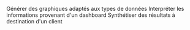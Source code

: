 Générer des graphiques adaptés aux types de données
Interpréter les informations provenant d'un dashboard
Synthétiser des résultats à destination d'un client
